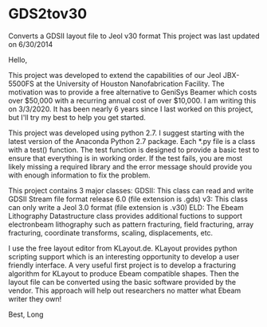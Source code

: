 # GDS2tov30
Converts a GDSII layout file to Jeol v30 format
This project was last updated on 6/30/2014

Hello,

This project was developed to extend the capabilities of our Jeol JBX-5500FS at the University of Houston Nanofabrication Facility. The motivation was to provide a free alternative to GeniSys Beamer which costs over $50,000 with a recurring annual cost of over $10,000. I am writing this on 3/3/2020. It has been nearly 6 years since I last worked on this project, but I'll try my best to help you get started.

This project was developed using python 2.7. I suggest starting with the latest version of the Anaconda Python 2.7 package. Each *.py file is a class with a test() function. The test function is designed to provide a basic test to ensure that everything is in working order. If the test fails, you are most likely missing a required library and the error message should provide you with enough information to fix the problem.

This project contains 3 major classes:
  GDSII:  This class can read and write GDSII Stream file format release 6.0 (file extension is .gds)
  v3:     This class can only write a Jeol 3.0 format (file extension is .v30)
  ELD:    The Ebeam Lithography Datastructure class provides additional fuctions to support electronbeam lithography such as pattern fracturing, field fracturing, array fracturing, coordinate transforms, scaling, displacements, etc.
  
I use the free layout editor from KLayout.de. KLayout provides python scripting support which is an interesting opportunity to develop a user friendly interface. A very useful first project is to develop a fracturing algorithm for KLayout to produce Ebeam compatible shapes. Then the layout file can be converted using the basic software provided by the vendor. This approach will help out researchers no matter what Ebeam writer they own!

Best,
Long
